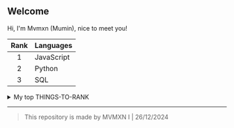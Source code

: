 ## Welcome

<!-- TO DO: add more details about me later -->

Hi, I'm Mvmxn (Mumin), nice to meet you!

| Rank | Languages |
|:----:|-----------|
|     1| JavaScript|
|     2| Python    |
|     3| SQL       |

<details>
<summary>My top THINGS-TO-RANK</summary>

1. Javascript
2. Python
3. SQL

</details>

---
> This repository is made by MVMXN I | 26/12/2024
